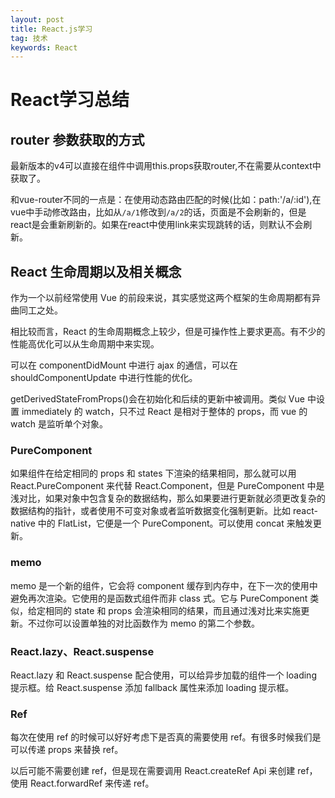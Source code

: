 ```yaml
---
layout: post
title: React.js学习
tag: 技术
keywords: React
---
```


# React学习总结

## router 参数获取的方式

最新版本的v4可以直接在组件中调用this.props获取router,不在需要从context中获取了。

和vue-router不同的一点是：在使用动态路由匹配的时候(比如：path:'/a/:id'),在vue中手动修改路由，比如从`/a/1`修改到`/a/2`的话，页面是不会刷新的，但是react是会重新刷新的。如果在react中使用link来实现跳转的话，则默认不会刷新。



## React 生命周期以及相关概念

作为一个以前经常使用 Vue 的前段来说，其实感觉这两个框架的生命周期都有异曲同工之处。

相比较而言，React 的生命周期概念上较少，但是可操作性上要求更高。有不少的性能高优化可以从生命周期中来实现。

可以在 componentDidMount 中进行 ajax 的通信，可以在 shouldComponentUpdate 中进行性能的优化。

getDerivedStateFromProps()会在初始化和后续的更新中被调用。类似 Vue 中设置 immediately 的 watch，只不过 React 是相对于整体的 props，而 vue 的 watch 是监听单个对象。

### PureComponent

如果组件在给定相同的 props 和 states 下渲染的结果相同，那么就可以用 React.PureComponent 来代替 React.Component，但是 PureComponent 中是浅对比，如果对象中包含复杂的数据结构，那么如果要进行更新就必须更改复杂的数据结构的指针，或者使用不可变对象或者监听数据变化强制更新。比如 react-native 中的 FlatList，它便是一个 PureComponent。可以使用 concat 来触发更新。

### memo

memo 是一个新的组件，它会将 component 缓存到内存中，在下一次的使用中避免再次渲染。它使用的是函数式组件而非 class 式。它与 PureComponent 类似，给定相同的 state 和 props 会渲染相同的结果，而且通过浅对比来实施更新。不过你可以设置单独的对比函数作为 memo 的第二个参数。

### React.lazy、React.suspense

React.lazy 和 React.suspense 配合使用，可以给异步加载的组件一个 loading 提示框。给 React.suspense 添加 fallback 属性来添加 loading 提示框。

### Ref

每次在使用 ref 的时候可以好好考虑下是否真的需要使用 ref。有很多时候我们是可以传递 props 来替换 ref。

以后可能不需要创建 ref，但是现在需要调用 React.createRef Api 来创建 ref，使用 React.forwardRef 来传递 ref。
